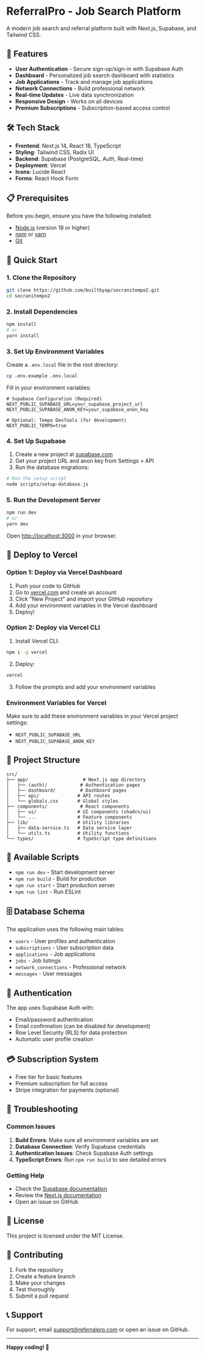 # ReferralPro - Job Search Platform

A modern job search and referral platform built with Next.js, Supabase, and Tailwind CSS.

## 🚀 Features

- **User Authentication** - Secure sign-up/sign-in with Supabase Auth
- **Dashboard** - Personalized job search dashboard with statistics
- **Job Applications** - Track and manage job applications
- **Network Connections** - Build professional network
- **Real-time Updates** - Live data synchronization
- **Responsive Design** - Works on all devices
- **Premium Subscriptions** - Subscription-based access control

## 🛠️ Tech Stack

- **Frontend**: Next.js 14, React 18, TypeScript
- **Styling**: Tailwind CSS, Radix UI
- **Backend**: Supabase (PostgreSQL, Auth, Real-time)
- **Deployment**: Vercel
- **Icons**: Lucide React
- **Forms**: React Hook Form

## 📋 Prerequisites

Before you begin, ensure you have the following installed:
- [Node.js](https://nodejs.org/) (version 18 or higher)
- [npm](https://www.npmjs.com/) or [yarn](https://yarnpkg.com/)
- [Git](https://git-scm.com/)

## 🚀 Quick Start

### 1. Clone the Repository

```bash
git clone https://github.com/builtbyap/socranitempo2.git
cd socranitempo2
```

### 2. Install Dependencies

```bash
npm install
# or
yarn install
```

### 3. Set Up Environment Variables

Create a `.env.local` file in the root directory:

```bash
cp .env.example .env.local
```

Fill in your environment variables:

```env
# Supabase Configuration (Required)
NEXT_PUBLIC_SUPABASE_URL=your_supabase_project_url
NEXT_PUBLIC_SUPABASE_ANON_KEY=your_supabase_anon_key

# Optional: Tempo DevTools (for development)
NEXT_PUBLIC_TEMPO=true
```

### 4. Set Up Supabase

1. Create a new project at [supabase.com](https://supabase.com)
2. Get your project URL and anon key from Settings > API
3. Run the database migrations:

```bash
# Run the setup script
node scripts/setup-database.js
```

### 5. Run the Development Server

```bash
npm run dev
# or
yarn dev
```

Open [http://localhost:3000](http://localhost:3000) in your browser.

## 🚀 Deploy to Vercel

### Option 1: Deploy via Vercel Dashboard

1. Push your code to GitHub
2. Go to [vercel.com](https://vercel.com) and create an account
3. Click "New Project" and import your GitHub repository
4. Add your environment variables in the Vercel dashboard
5. Deploy!

### Option 2: Deploy via Vercel CLI

1. Install Vercel CLI:
```bash
npm i -g vercel
```

2. Deploy:
```bash
vercel
```

3. Follow the prompts and add your environment variables

### Environment Variables for Vercel

Make sure to add these environment variables in your Vercel project settings:

- `NEXT_PUBLIC_SUPABASE_URL`
- `NEXT_PUBLIC_SUPABASE_ANON_KEY`

## 📁 Project Structure

```
src/
├── app/                    # Next.js app directory
│   ├── (auth)/            # Authentication pages
│   ├── dashboard/         # Dashboard pages
│   ├── api/              # API routes
│   └── globals.css       # Global styles
├── components/            # React components
│   ├── ui/               # UI components (shadcn/ui)
│   └── ...               # Feature components
├── lib/                  # Utility libraries
│   ├── data-service.ts   # Data service layer
│   └── utils.ts          # Utility functions
└── types/                # TypeScript type definitions
```

## 🔧 Available Scripts

- `npm run dev` - Start development server
- `npm run build` - Build for production
- `npm run start` - Start production server
- `npm run lint` - Run ESLint

## 🗄️ Database Schema

The application uses the following main tables:

- `users` - User profiles and authentication
- `subscriptions` - User subscription data
- `applications` - Job applications
- `jobs` - Job listings
- `network_connections` - Professional network
- `messages` - User messages

## 🔐 Authentication

The app uses Supabase Auth with:
- Email/password authentication
- Email confirmation (can be disabled for development)
- Row Level Security (RLS) for data protection
- Automatic user profile creation

## 💳 Subscription System

- Free tier for basic features
- Premium subscription for full access
- Stripe integration for payments (optional)

## 🐛 Troubleshooting

### Common Issues

1. **Build Errors**: Make sure all environment variables are set
2. **Database Connection**: Verify Supabase credentials
3. **Authentication Issues**: Check Supabase Auth settings
4. **TypeScript Errors**: Run `npm run build` to see detailed errors

### Getting Help

- Check the [Supabase documentation](https://supabase.com/docs)
- Review the [Next.js documentation](https://nextjs.org/docs)
- Open an issue on GitHub

## 📝 License

This project is licensed under the MIT License.

## 🤝 Contributing

1. Fork the repository
2. Create a feature branch
3. Make your changes
4. Test thoroughly
5. Submit a pull request

## 📞 Support

For support, email support@referralpro.com or open an issue on GitHub.

---

**Happy coding! 🎉**
